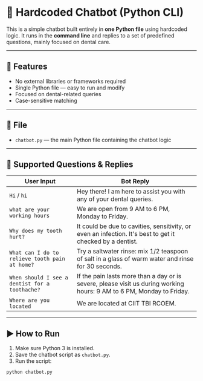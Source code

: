 # 💬 Hardcoded Chatbot (Python CLI)

This is a simple chatbot built entirely in **one Python file** using hardcoded logic. It runs in the **command line** and replies to a set of predefined questions, mainly focused on dental care.

---

## 🧠 Features

- No external libraries or frameworks required
- Single Python file — easy to run and modify
- Focused on dental-related queries
- Case-sensitive matching

---

## 📁 File

- `chatbot.py` — the main Python file containing the chatbot logic

---

## 💬 Supported Questions & Replies

| User Input                                      | Bot Reply                                                                 |
|------------------------------------------------|---------------------------------------------------------------------------|
| `Hi` / `hi`                                    | Hey there! I am here to assist you with any of your dental queries.      |
| `what are your working hours`                 | We are open from 9 AM to 6 PM, Monday to Friday.                         |
| `Why does my tooth hurt?`                     | It could be due to cavities, sensitivity, or even an infection. It's best to get it checked by a dentist. |
| `What can I do to relieve tooth pain at home?`| Try a saltwater rinse: mix 1/2 teaspoon of salt in a glass of warm water and rinse for 30 seconds. |
| `When should I see a dentist for a toothache?`| If the pain lasts more than a day or is severe, please visit us during working hours: 9 AM to 6 PM, Monday to Friday. |
| `Where are you located`                       | We are located at CIIT TBI RCOEM.                                        |

---

## ▶️ How to Run

1. Make sure Python 3 is installed.
2. Save the chatbot script as `chatbot.py`.
3. Run the script:

```bash
python chatbot.py
